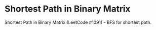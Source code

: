 # Shortest Path in Binary Matrix

Shortest Path in Binary Matrix (LeetCode #1091) - BFS for shortest path.
